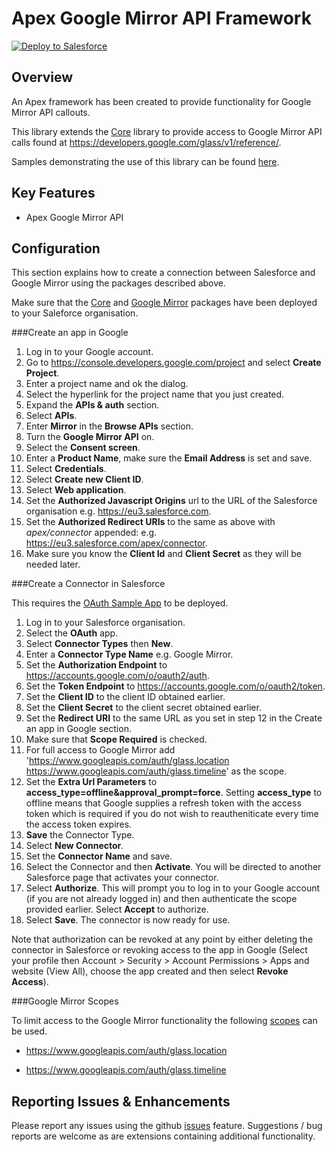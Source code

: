 Apex Google Mirror API Framework
================================

<a href="https://githubsfdeploy.herokuapp.com?owner=financialforcedev&repo=ffhttp-googlemirror">
    <img alt="Deploy to Salesforce"
        src="https://raw.githubusercontent.com/afawcett/githubsfdeploy/master/src/main/webapp/resources/img/deploy.png">
</a>

Overview
--------

An Apex framework has been created to provide functionality for Google Mirror API callouts. 

This library extends the [Core](https://github.com/financialforcedev/ffhttp-core) library to provide access to Google Mirror API calls found at https://developers.google.com/glass/v1/reference/.

Samples demonstrating the use of this library can be found [here](https://github.com/financialforcedev/ffhttp-googlemirror-samples).

Key Features
------------

+ Apex Google Mirror API

Configuration
-------------

This section explains how to create a connection between Salesforce and Google Mirror using the packages described above.

Make sure that the [Core](https://githubsfdeploy.herokuapp.com?owner=financialforcedev&repo=ffhttp-core) and [Google Mirror](https://githubsfdeploy.herokuapp.com?owner=financialforcedev&repo=ffhttp-googlemirror) packages have been deployed to your Saleforce organisation. 

###Create an app in Google

1. Log in to your Google account.
2. Go to https://console.developers.google.com/project and select **Create Project**.
3. Enter a project name and ok the dialog.
4. Select the hyperlink for the project name that you just created.
5. Expand the **APIs & auth** section.
6. Select **APIs**.
7. Enter **Mirror** in the **Browse APIs** section.
8. Turn the **Google Mirror API** on.
9. Select the **Consent screen**.
10. Enter a **Product Name**, make sure the **Email Address** is set and save.
11. Select **Credentials**.
12. Select **Create new Client ID**.
13. Select **Web application**.
14. Set the **Authorized Javascript Origins** url to the URL of the Salesforce organisation e.g. https://eu3.salesforce.com.
15. Set the **Authorized Redirect URIs** to the same as above with *apex/connector* appended: e.g. https://eu3.salesforce.com/apex/connector.
16. Make sure you know the **Client Id** and **Client Secret** as they will be needed later.

###Create a Connector in Salesforce

This requires the [OAuth Sample App](https://githubsfdeploy.herokuapp.com?owner=financialforcedev&repo=ffhttp-core-samples) to be deployed.

1. Log in to your Salesforce organisation.
2. Select the **OAuth** app.
3. Select **Connector Types** then **New**.
4. Enter a **Connector Type Name** e.g. Google Mirror.
5. Set the **Authorization Endpoint** to https://accounts.google.com/o/oauth2/auth. 
6. Set the **Token Endpoint** to https://accounts.google.com/o/oauth2/token.
7. Set the **Client ID** to the client ID obtained earlier.
8. Set the **Client Secret** to the client secret obtained earlier.
9. Set the **Redirect URI** to the same URL as you set in step 12 in the Create an app in Google section.
10. Make sure that **Scope Required** is checked.
11. For full access to Google Mirror add 'https://www.googleapis.com/auth/glass.location https://www.googleapis.com/auth/glass.timeline' as the scope.
12. Set the **Extra Url Parameters** to **access_type=offline&approval_prompt=force**. Setting **access_type** to offline means that Google supplies a refresh token with the access token which is required if you do not wish to reautheniticate every time the access token expires.
13. **Save** the Connector Type.
14. Select **New Connector**.
15. Set the **Connector Name** and save. 
16. Select the Connector and then **Activate**. You will be directed to another Salesforce page that activates your connector.
17. Select **Authorize**. This will prompt you to log in to your Google account (if you are not already logged in) and then authenticate the scope provided earlier. Select **Accept** to authorize. 
18. Select **Save**. The connector is now ready for use.

Note that authorization can be revoked at any point by either deleting the connector in Salesforce or  revoking access to the app in Google (Select your profile then Account > Security > Account Permissions > Apps and website (View All), choose the app created and then select **Revoke Access**).

###Google Mirror Scopes

To limit access to the Google Mirror functionality the following [scopes](https://developers.google.com/oauthplayground/) can be used.

+ https://www.googleapis.com/auth/glass.location

+ https://www.googleapis.com/auth/glass.timeline

Reporting Issues & Enhancements
-------------------------------

Please report any issues using the github [issues](https://github.com/financialforcedev/ffhttp-googlemirror/issues) feature. Suggestions / bug reports are welcome as are extensions containing additional functionality.
